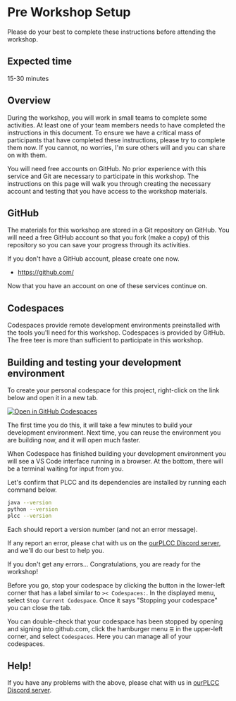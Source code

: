 # Pre Workshop Setup

Please do your best to complete these instructions before attending
the workshop.

## Expected time

15-30 minutes

## Overview

During the workshop, you will work in small teams to complete some activities.
At least one of your team members needs to have completed the instructions
in this document. To ensure we have a critical mass of participants that
have completed these instructions, please try to complete them now. If
you cannot, no worries, I'm sure others will and you can share on with them.

You will need free accounts on GitHub. No prior experience with
this service and Git are necessary to participate in this workshop.
The instructions on this page will walk you through creating the
necessary account and testing that you have access
to the workshop materials.

## GitHub

The materials for this workshop are stored in a Git repository on GitHub.
You will need a free GitHub account so that you fork (make a copy) of this
repository so you can save your progress through its activities.

If you don't have a GitHub account, please create one now.

* <https://github.com/>

Now that you have an account on one of these services continue on.

## Codespaces

Codespaces provide remote development environments
preinstalled with the tools you'll need for this workshop.
Codespaces is provided by GitHub. The free teer is more than
sufficient to participate in this workshop.

## Building and testing your development environment

To create your personal codespace for this project,
right-click on the link below and open it in a new tab.

[![Open in GitHub Codespaces](https://github.com/codespaces/badge.svg)](https://codespaces.new/ourPLCC/devcontainer)

The first time you do this, it will take a few minutes
to build your development environment. Next time,
you can reuse the environment you are building now,
and it will open much faster.

When Codespace has finished building your development
environment you will see a VS Code interface running
in a browser. At the bottom, there will be a terminal
waiting for input from you.

Let's confirm that PLCC and its dependencies are installed
by running each command below.
 
```bash
java --version
python --version
plcc --version
```

Each should report a version number (and not an error message).

If any report an error, please chat with us on the
[ourPLCC Discord server](https://discord.gg/EVtNSxS9E2),
and we'll do our best to help you.

If you don't get any errors... Congratulations, you are ready for the workshop!

Before you go, stop your codespace by clicking the button in the lower-left corner that has a label similar to `>< Codespaces:`. In the displayed menu, select `Stop Current Codespace`. Once it says "Stopping your codespace" you can close the tab.

You can double-check that your codespace has been stopped by opening and signing into github.com, click the hamburger menu `☰` in the upper-left corner, and select `Codespaces`. Here you can manage all of your codespaces.

## Help!

If you have any problems with the above, please chat with us in
[ourPLCC Discord server](https://discord.gg/EVtNSxS9E2).
